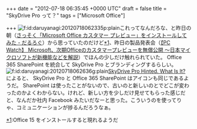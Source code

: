 
+++
date = "2012-07-18 06:35:45 +0000 UTC"
draft = false
title = "SkyDrive Pro って？"
tags = ["Microsoft Office"]

+++
<img src="http://cdn-ak.f.st-hatena.com/images/fotolife/d/daruyanagi/20120718/20120718062335.png" alt="f:id:daruyanagi:20120718062335p:plain" title="f:id:daruyanagi:20120718062335p:plain" class="hatena-fotolife"/>これってなんだろな、と昨日の朝（<a href="http://daruyanagi.hatenablog.com/entry/2012/07/17/084806">さっそく「Microsoft Office カスタマー プレビュー」をインストールしてみた - だるろぐ</a>）から思っていたのだけど<a href="#f1" name="fn1" title="Office 15 をインストールすると現れるようだ">*1</a>、昨日の製品発表会（<a href="http://pc.watch.impress.co.jp/docs/news/20120717_547294.html">【PC Watch】 Microsoft、次期Officeのカスタマープレビューを無償公開 〜日本マイクロソフトが新機能などを解説</a>）でほんの少しだけ触れられていた。 Office 365 SharePoint を統合して SkyDrive Pro とブランディングするらしい。<img src="http://cdn-ak.f.st-hatena.com/images/fotolife/d/daruyanagi/20120718/20120718062636.gif" alt="f:id:daruyanagi:20120718062636g:plain" title="f:id:daruyanagi:20120718062636g:plain" class="hatena-fotolife"/><a href="http://www.insideris.com/skydrive-pro-hinted-what-is-it/">SkyDrive Pro Hinted. What Is It?</a> によると、 SkyDrive Pro と Office 365 SharePoint はアイコンも同じであるようだ。 SharePoint は使ったことがないので、古いのと新しいのとでどこが変わったのかよくわからない。けれど、新しい方を少しだけ見せてもらった感じだと、なんだか社内 Facebook みたいだなーと思った。こういうのを使ってりゃ、コミュニケーションが捗るんだろうなぁ。
<div class="footnote">
<a href="#fn1" name="f1" class="footnote-number">*1</a><span class="footnote-delimiter">:</span><span class="footnote-text">Office 15 をインストールすると現れるようだ</span>
</div>

